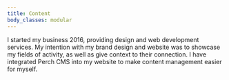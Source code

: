 ```yaml
---
title: Content
body_classes: modular
---
```


I started my business 2016, providing design and web development services. My intention with my brand design and website was to showcase my fields of activity, as well as give context to their connection. I have integrated Perch CMS into my website to make content management easier for myself.
